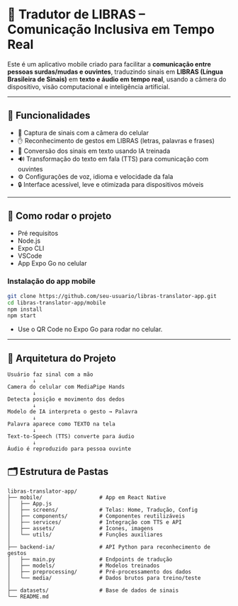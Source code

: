 # 🤟 Tradutor de LIBRAS – Comunicação Inclusiva em Tempo Real

Este é um aplicativo mobile criado para facilitar a **comunicação entre pessoas surdas/mudas e ouvintes**, traduzindo sinais em **LIBRAS (Língua Brasileira de Sinais)** em **texto e áudio em tempo real**, usando a câmera do dispositivo, visão computacional e inteligência artificial.

---

## 📱 Funcionalidades

- 📸 Captura de sinais com a câmera do celular
- ✋ Reconhecimento de gestos em LIBRAS (letras, palavras e frases)
- 🧠 Conversão dos sinais em texto usando IA treinada
- 🔊 Transformação do texto em fala (TTS) para comunicação com ouvintes
- ⚙️ Configurações de voz, idioma e velocidade da fala
- 🔒 Interface acessível, leve e otimizada para dispositivos móveis

---
## 🚀 Como rodar o projeto
- Pré requisitos 
 - Node.js
 - Expo CLI
 - VSCode
 - App Expo Go no celular

 ### Instalação do app mobile
 ```bash
 git clone https://github.com/seu-usuario/libras-translator-app.git
 cd libras-translator-app/mobile
 npm install
 npm start 
 ```
 - Use o QR Code no Expo Go para rodar no celular.
---

## 🧠 Arquitetura do Projeto

```text
Usuário faz sinal com a mão
        ↓
Camera do celular com MediaPipe Hands
        ↓
Detecta posição e movimento dos dedos
        ↓
Modelo de IA interpreta o gesto → Palavra
        ↓
Palavra aparece como TEXTO na tela
        ↓
Text-to-Speech (TTS) converte para áudio
        ↓
Áudio é reproduzido para pessoa ouvinte 
```

## 🗂️ Estrutura de Pastas

```text
libras-translator-app/
├── mobile/                  # App em React Native
│   ├── App.js
│   ├── screens/             # Telas: Home, Tradução, Config
│   ├── components/          # Componentes reutilizáveis
│   ├── services/            # Integração com TTS e API
│   ├── assets/              # Ícones, imagens
│   └── utils/               # Funções auxiliares
│
├── backend-ia/              # API Python para reconhecimento de gestos
│   ├── main.py              # Endpoints de tradução
│   ├── models/              # Modelos treinados
│   ├── preprocessing/       # Pré-processamento dos dados
│   └── media/               # Dados brutos para treino/teste
│
├── datasets/                # Base de dados de sinais
└── README.md
```